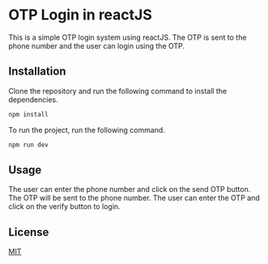 # OTP Login in reactJS

This is a simple OTP login system using reactJS. The OTP is sent to the phone number and the user can login using the OTP.

## Installation
Clone the repository and run the following command to install the dependencies.
```bash
npm install
```

To run the project, run the following command.
```bash
npm run dev
```

## Usage
The user can enter the phone number and click on the send OTP button. The OTP will be sent to the phone number. The user can enter the OTP and click on the verify button to login.

## License
[MIT](https://choosealicense.com/licenses/mit/)